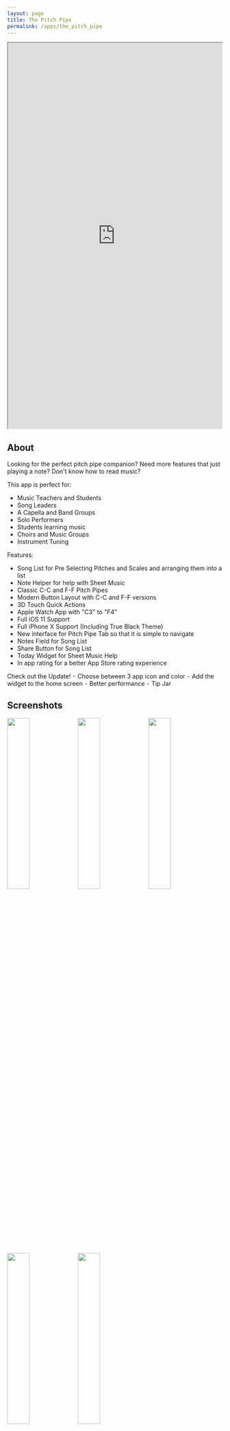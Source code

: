 ```yaml
---
layout: page
title: The Pitch Pipe
permalink: /apps/the_pitch_pipe
---
```


<iframe src='https://pitchpipe.app' height='900' width='500'></iframe>


## About

Looking for the perfect pitch pipe companion? Need more features that just playing a note? Don't know how to read music?

This app is perfect for:
- Music Teachers and Students
- Song Leaders
- A Capella and Band Groups
- Solo Performers
- Students learning music
- Choirs and Music Groups
- Instrument Tuning

Features:
- Song List for Pre Selecting Pitches and Scales and arranging them into a list
- Note Helper for help with Sheet Music
- Classic C-C and F-F Pitch Pipes
- Modern Button Layout with C-C and F-F versions
- 3D Touch Quick Actions
- Apple Watch App with "C3" to "F4"
- Full iOS 11 Support
- Full iPhone X Support (Including True Black Theme)
- New interface for Pitch Pipe Tab so that it is simple to navigate
- Notes Field for Song List
- Share Button for Song List
- Today Widget for Sheet Music Help
- In app rating for a better App Store rating experience

Check out the Update!
⁃	Choose between 3 app icon and color
⁃	Add the widget to the home screen
⁃	Better performance
⁃	Tip Jar

## Screenshots

<img src="/images/apps/the_pitch_pipe/1.png" width="32%">
<img src="/images/apps/the_pitch_pipe/2.png" width="32%">
<img src="/images/apps/the_pitch_pipe/3.png" width="32%">

<img src="/images/apps/the_pitch_pipe/4.png" width="32%">
<img src="/images/apps/the_pitch_pipe/5.png" width="32%">
    